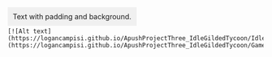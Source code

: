 <span style="padding:10px;background-color:#f0f0f0"> 
Text with padding and background.
</span>



    
    [![Alt text](https://logancampisi.github.io/ApushProjectThree_IdleGildedTycoon/IdleGildedTycoon.png)](https://logancampisi.github.io/ApushProjectThree_IdleGildedTycoon/Game.html)



